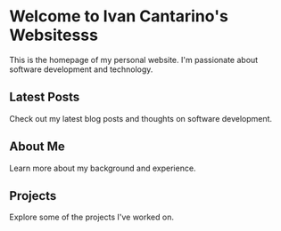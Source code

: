 # Welcome to Ivan Cantarino's Websitesss

This is the homepage of my personal website. I'm passionate about software development and technology.

## Latest Posts

Check out my latest blog posts and thoughts on software development.

## About Me

Learn more about my background and experience.

## Projects

Explore some of the projects I've worked on.
